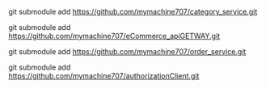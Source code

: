 git submodule add https://github.com/mymachine707/category_service.git

git submodule add https://github.com/mymachine707/eCommerce_apiGETWAY.git

git submodule add https://github.com/mymachine707/order_service.git

git submodule add https://github.com/mymachine707/authorizationClient.git
